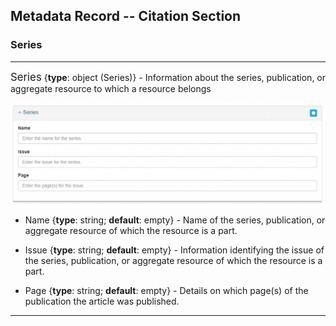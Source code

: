 ## Metadata Record -- Citation Section
### Series
---

<span class="md-panel" style="font-size: larger">Series</span> {**type**: object (<span class="md-panel">Series</span>)} - Information about the series, publication, or aggregate resource to which a resource belongs 

![Series Panel](/assets/reference/edit-objects/citation/series.png)

* <span class="md-element">Name</span> {**type**: string; **default**: empty} - Name of the series, publication, or aggregate resource of which the resource is a part.

* <span class="md-element">Issue</span> {**type**: string; **default**: empty} - Information identifying the issue of the series, publication, or aggregate resource of which the resource is a part.

* <span class="md-element">Page</span> {**type**: string; **default**: empty} - Details on which page(s) of the publication the article was published.

---
